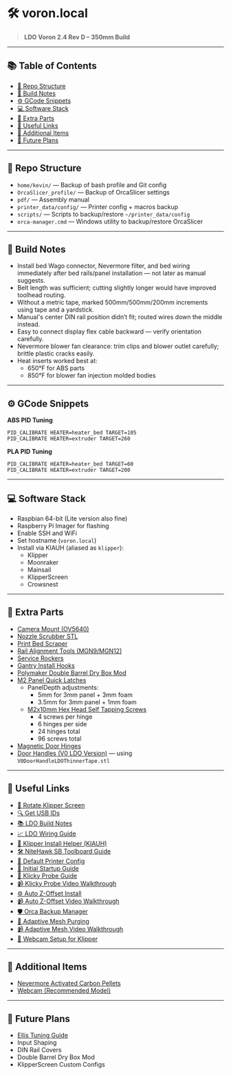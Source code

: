 # 🛠️ voron.local

> **LDO Voron 2.4 Rev D – 350mm Build**

---

## 📚 Table of Contents

- [📁 Repo Structure](#-repo-structure)
- [📝 Build Notes](#-build-notes)
- [⚙️ GCode Snippets](#-gcode-snippets)
- [💻 Software Stack](#-software-stack)
- [🛒 Extra Parts](#-extra-parts)
- [🔗 Useful Links](#-useful-links)
- [🛒 Additional Items](#-additional-items)
- [🌱 Future Plans](#-future-plans)

---

## 📁 Repo Structure

- `home/kevin/` — Backup of bash profile and Git config
- `OrcaSlicer_profile/` — Backup of OrcaSlicer settings
- `pdf/` — Assembly manual
- `printer_data/config/` — Printer config + macros backup
- `scripts/` — Scripts to backup/restore `~/printer_data/config`
- `orca-manager.cmd` — Windows utility to backup/restore OrcaSlicer

---

## 📝 Build Notes

- Install bed Wago connector, Nevermore filter, and bed wiring immediately after bed rails/panel installation — not later as manual suggests.
- Belt length was sufficient; cutting slightly longer would have improved toolhead routing.
- Without a metric tape, marked 500mm/500mm/200mm increments using tape and a yardstick.
- Manual's center DIN rail position didn’t fit; routed wires down the middle instead.
- Easy to connect display flex cable backward — verify orientation carefully.
- Nevermore blower fan clearance: trim clips and blower outlet carefully; brittle plastic cracks easily.
- Heat inserts worked best at:
  - 650°F for ABS parts
  - 850°F for blower fan injection molded bodies

---

## ⚙️ GCode Snippets

**ABS PID Tuning**
```gcode
PID_CALIBRATE HEATER=heater_bed TARGET=105
PID_CALIBRATE HEATER=extruder TARGET=260
```

**PLA PID Tuning**
```gcode
PID_CALIBRATE HEATER=heater_bed TARGET=60
PID_CALIBRATE HEATER=extruder TARGET=200
```

---

## 💻 Software Stack

- Raspbian 64-bit (Lite version also fine)
- Raspberry Pi Imager for flashing
- Enable SSH and WiFi
- Set hostname (`voron.local`)
- Install via KIAUH (aliased as `klipper`):
  - Klipper
  - Moonraker
  - Mainsail
  - KlipperScreen
  - Crowsnest

---

## 🛒 Extra Parts

- [Camera Mount (OV5640)](https://www.printables.com/model/1041349-ov5640-camera-mount-0-180deg/files)
- [Nozzle Scrubber STL](https://www.printables.com/model/201999-nozzle-scrubber-with-a-little-bucket-for-voron-24)
- [Print Bed Scraper](https://www.printables.com/model/512935-print-bed-scraper)
- [Rail Alignment Tools (MGN9/MGN12)](https://www.printables.com/model/450861-mgn9-mgn12-linear-rail-2020-alignment-tools/files)
- [Service Rockers](https://www.printables.com/model/456448-service-rockers-voron-v2-vtv1/collections)
- [Gantry Install Hooks](https://www.printables.com/model/173635-voron-v24-gantry-installation-hook-new-version/files)
- [Polymaker Double Barrel Dry Box Mod](https://www.printables.com/model/865750-polymaker-polydryer-double-barrel-mod)
- [M2 Panel Quick Latches](https://www.printables.com/model/643837-wide-voron-panel-snap-latch-with-lip-using-m2-scre)
  - PanelDepth adjustments:
    - 5mm for 3mm panel + 3mm foam
    - 3.5mm for 3mm panel + 1mm foam
  - [M2x10mm Hex Head Self Tapping Screws](https://www.amazon.com/gp/product/B0B18QWR3L/ref=ox_sc_act_title_1?smid=ATBOIVAD2XKFJ&psc=1)
    - 4 screws per hinge
    - 6 hinges per side
    - 24 hinges total
    - 96 screws total
- [Magnetic Door Hinges](https://www.printables.com/model/221377-voron-24-magnetic-door-hinges)
- [Door Handles (V0 LDO Version)](https://www.printables.com/model/560582-sturdy-voron-v0-door-handle-with-ldo-version/files) — using `V0DoorHandleLDOThinnerTape.stl`

---

## 🔗 Useful Links

- [🔄 Rotate Klipper Screen](https://docs.ldomotors.com/en/guides/btt_43_rotate_guide)
- [🔍 Get USB IDs](https://docs.ldomotors.com/en/guides/klipper_id)
- [📚 LDO Build Notes](https://docs.ldomotors.com/en/voron/voron2/build-faq)
- [📈 LDO Wiring Guide](https://docs.ldomotors.com/en/voron/voron2/wiring_guide_rev_d)
- [🔧 Klipper Install Helper (KIAUH)](https://github.com/dw-0/kiauh)
- [🛠️ NiteHawk SB Toolboard Guide](https://docs.ldomotors.com/en/Toolboard/nitehawk-sb)
- [📑 Default Printer Config](https://raw.githubusercontent.com/MotorDynamicsLab/LDOVoron2/refs/heads/main/Firmware/leviathan-printer-rev-d.cfg)
- [🚀 Initial Startup Guide](https://docs.vorondesign.com/build/startup/)
- [🎯 Klicky Probe Guide](https://github.com/jlas1/Klicky-Probe/tree/main/Printers/Voron/v1.8_v2.4_Legacy_Trident)
- [📹 Klicky Probe Video Walkthrough](https://www.youtube.com/watch?v=dWMh_TOIBIo)
- [⚙️ Auto Z-Offset Install](https://github.com/protoloft/klipper_z_calibration/wiki/How-To-Install-It)
- [📹 Auto Z-Offset Video Walkthrough](https://www.youtube.com/watch?v=oQYHFecsTto)
- [🛡️ Orca Backup Manager](https://ilkos-home.blogspot.com/p/orca-slicer-pm.html)
- [🔄 Adaptive Mesh Purging](https://github.com/kyleisah/Klipper-Adaptive-Meshing-Purging)
- [📹 Adaptive Mesh Video Walkthrough](https://www.youtube.com/watch?v=HydfV8h4p60)
- [📸 Webcam Setup for Klipper](https://www.obico.io/blog/klipper-camera-mainsail/)

---

## 🛒 Additional Items

- [Nevermore Activated Carbon Pellets](https://www.amazon.com/dp/B01GN7ZQ70?ref=ppx_yo2ov_dt_b_fed_asin_title)
- [Webcam (Recommended Model)](https://www.amazon.com/dp/B0CC98XCHH?ref=ppx_yo2ov_dt_b_fed_asin_title&th=1)

---

## 🌱 Future Plans

- [Ellis Tuning Guide](https://ellis3dp.com/Print-Tuning-Guide/)
- Input Shaping
- DIN Rail Covers
- Double Barrel Dry Box Mod
- KlipperScreen Custom Configs
